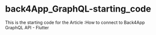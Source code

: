 # back4App_GraphQL-starting_code
This is the starting code for the Article :How to connect to Back4App GraphQL API - Flutter
